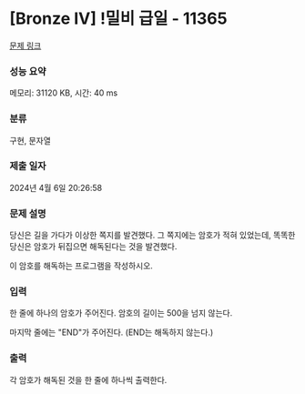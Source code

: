 # [Bronze IV] !밀비 급일 - 11365 

[문제 링크](https://www.acmicpc.net/problem/11365) 

### 성능 요약

메모리: 31120 KB, 시간: 40 ms

### 분류

구현, 문자열

### 제출 일자

2024년 4월 6일 20:26:58

### 문제 설명

<p style="user-select: auto !important;">당신은 길을 가다가 이상한 쪽지를 발견했다. 그 쪽지에는 암호가 적혀 있었는데, 똑똑한 당신은 암호가 뒤집으면 해독된다는 것을 발견했다.</p>

<p style="user-select: auto !important;">이 암호를 해독하는 프로그램을 작성하시오.</p>

### 입력 

 <p style="user-select: auto !important;">한 줄에 하나의 암호가 주어진다. 암호의 길이는 500을 넘지 않는다.</p>

<p style="user-select: auto !important;">마지막 줄에는 "END"가 주어진다. (END는 해독하지 않는다.)</p>

### 출력 

 <p style="user-select: auto !important;">각 암호가 해독된 것을 한 줄에 하나씩 출력한다.</p>

